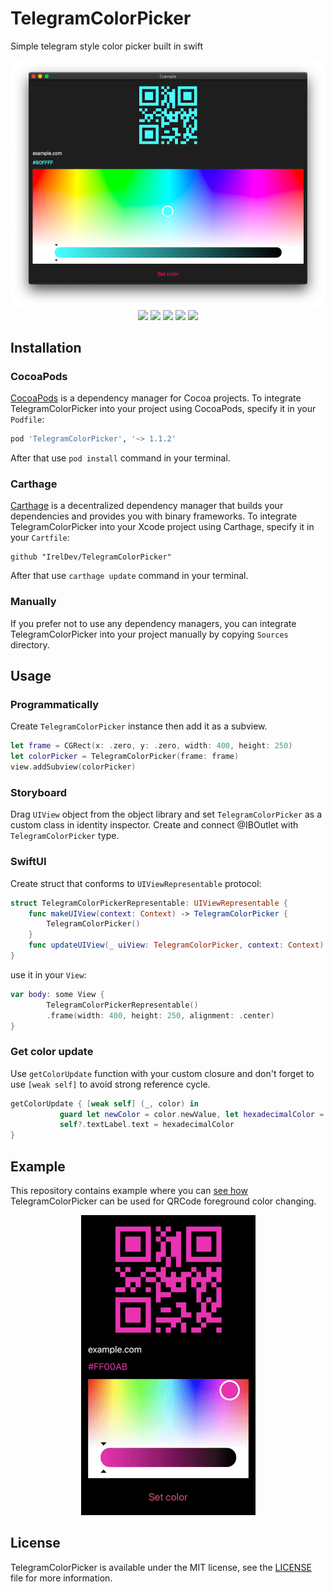 # TelegramColorPicker
Simple telegram style color picker built in swift

<p align="center">  
<img src = "Assets/MacOSDemo.png" />
  <img src = "https://img.shields.io/badge/platform-iOS%2010%2B%20%7C%20macOS%2010.15%2B-lightgrey" />
  <img src = "https://img.shields.io/badge/swift-5.0-orange.svg" />
  <img src = "https://img.shields.io/badge/license-MIT-blue.svg" />
  <img src = "https://img.shields.io/badge/cocoapods-✔-green.svg" />
  <img src = "https://img.shields.io/badge/pod-v1.1.2-green" \>
</p>

## Installation

### CocoaPods
[CocoaPods](https://cocoapods.org) is a dependency manager for Cocoa projects. To integrate TelegramColorPicker into your project using CocoaPods, specify it in your `Podfile`:

```ruby
pod 'TelegramColorPicker', '~> 1.1.2'
```
After that use `pod install` command in your terminal.

### Carthage
[Carthage](https://github.com/Carthage/Carthage) is a decentralized dependency manager that builds your dependencies and provides you with binary frameworks. To integrate TelegramColorPicker into your Xcode project using Carthage, specify it in your `Cartfile`:

```ogdl
github "IrelDev/TelegramColorPicker"
```
After that use `carthage update` command in your terminal.

### Manually
If you prefer not to use any dependency managers, you can integrate TelegramColorPicker into your project manually by copying `Sources` directory.

## Usage

### Programmatically
Create `TelegramColorPicker` instance then add it as a subview.
```swift
let frame = CGRect(x: .zero, y: .zero, width: 400, height: 250)
let colorPicker = TelegramColorPicker(frame: frame)
view.addSubview(colorPicker)
```
### Storyboard
Drag `UIView` object from the object library and set `TelegramColorPicker` as a custom class in identity inspector.
Create and connect @IBOutlet with `TelegramColorPicker` type.

### SwiftUI
Create struct that conforms to `UIViewRepresentable` protocol:
```swift
struct TelegramColorPickerRepresentable: UIViewRepresentable {
    func makeUIView(context: Context) -> TelegramColorPicker {
        TelegramColorPicker()
    }
    func updateUIView(_ uiView: TelegramColorPicker, context: Context) { }
}
```
use it in your `View`:
```swift
var body: some View {
        TelegramColorPickerRepresentable()
        .frame(width: 400, height: 250, alignment: .center)
}
```

### Get color update
Use `getColorUpdate` function with your custom closure and don't forget to use `[weak self]` to avoid strong reference cycle.
```swift
getColorUpdate { [weak self] (_, color) in
           guard let newColor = color.newValue, let hexadecimalColor = newColor.toHex() else { return }
           self?.textLabel.text = hexadecimalColor
}
```
## Example
This repository contains example where you can [see how](Example/QRCodeViewController.swift) TelegramColorPicker can be used for QRCode foreground color changing.

<p align="center">  
<img src = "Assets/Demo.gif" />
</p>

## License
TelegramColorPicker is available under the MIT license, see the [LICENSE](LICENSE) file for more information.
